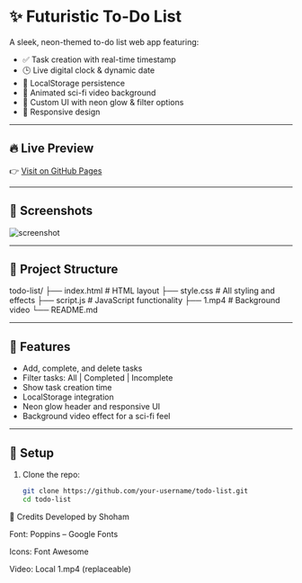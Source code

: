 # ✨ Futuristic To-Do List

A sleek, neon-themed to-do list web app featuring:

- ✅ Task creation with real-time timestamp
- 🕒 Live digital clock & dynamic date
- 💾 LocalStorage persistence
- 🎥 Animated sci-fi video background
- 🎨 Custom UI with neon glow & filter options
- 📱 Responsive design

---

## 🔥 Live Preview

👉 [Visit on GitHub Pages](https://your-username.github.io/todo-list)

---

## 📸 Screenshots

![screenshot](https://user-images.githubusercontent.com/your-username/todo-list-preview.png)

---

## 📂 Project Structure

todo-list/
├── index.html # HTML layout
├── style.css # All styling and effects
├── script.js # JavaScript functionality
├── 1.mp4 # Background video
└── README.md


---

## 🧠 Features

- Add, complete, and delete tasks
- Filter tasks: All | Completed | Incomplete
- Show task creation time
- LocalStorage integration
- Neon glow header and responsive UI
- Background video effect for a sci-fi feel

---

## 🚀 Setup

1. Clone the repo:
   ```bash
   git clone https://github.com/your-username/todo-list.git
   cd todo-list

📅 Credits
Developed by Shoham

Font: Poppins – Google Fonts

Icons: Font Awesome

Video: Local 1.mp4 (replaceable)

